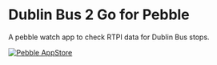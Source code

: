 # Dublin Bus 2 Go for Pebble
A pebble watch app to check RTPI data for Dublin Bus stops.

[![Pebble AppStore][2]][1]

  [1]: https://apps.getpebble.com/applications/551768218b7de5875900003c
  [2]: http://pblweb.com/badge/551768218b7de5875900003c/orange/medium (Pebble Appstore)

